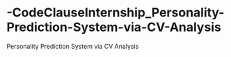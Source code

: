 # -CodeClauseInternship_Personality-Prediction-System-via-CV-Analysis
Personality Prediction System via CV Analysis

